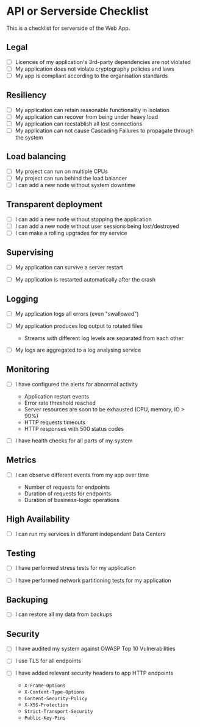 # API or Serverside Checklist

This is a checklist for serverside of the Web App.

## Legal

 - [ ] Licences of my application's 3rd-party dependencies are not violated
 - [ ] My application does not violate cryptography policies and laws  
 - [ ] My app is compliant according to the organisation standards

## Resiliency 

* [ ] My application can retain reasonable functionality in isolation
* [ ] My application can recover from being under heavy load
* [ ] My application can reestablish all lost connections
* [ ] My application can not cause Cascading Failures to propagate through the system
 
## Load balancing

* [ ] My project can run on multiple CPUs
* [ ] My project can run behind the load balancer
* [ ] I can add a new node without system downtime

## Transparent deployment
  
* [ ] I can add a new node without stopping the application
* [ ] I can add a new node without user sessions being lost/destroyed
* [ ] I can make a rolling upgrades for my service

## Supervising

* [ ] My application can survive a server restart
* [ ] My application is restarted automatically after the crash
  

## Logging

* [ ] My application logs all errors (even "swallowed")
* [ ] My application produces log output to rotated files
  * Streams with different log levels are separated from each other
  
* [ ] My logs are aggregated to a log analysing service


## Monitoring

* [ ] I have configured the alerts for abnormal activity

  * Application restart events
  * Error rate threshold reached
  * Server resources are soon to be exhausted (CPU, memory, IO > 90%)
  * HTTP requests timeouts
  * HTTP responses with 500 status codes

* [ ] I have health checks for all parts of my system


## Metrics

* [ ] I can observe different events from my app over time
  
  * Number of requests for endpoints
  * Duration of requests for endpoints
  * Duration of business-logic operations


## High Availability

* [ ] I can run my services in different independent Data Centers


## Testing
  
* [ ] I have performed stress tests for my application
* [ ] I have performed network partitioning tests for my application


## Backuping

* [ ] I can restore all my data from backups


## Security

* [ ] I have audited my system against OWASP Top 10 Vulnerabilities
* [ ] I use TLS for all endpoints
* [ ] I have added relevant security headers to app HTTP endpoints

  * `X-Frame-Options`
  * `X-Content-Type-Options`
  * `Content-Security-Policy`
  * `X-XSS-Protection`
  * `Strict-Transport-Security`
  * `Public-Key-Pins`

